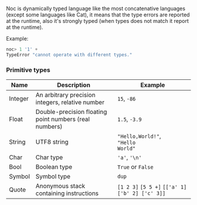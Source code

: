Noc is dynamically typed language like the most concatenative languages (except some languages like Cat), it means that the type errors are reported at the runtime, also it's strongly typed (when types does not match it report at the runtime).

Example:

```scala
noc> 1 '1' +
TypeError "cannot operate with different types."
```

### Primitive types

|    Name     |                     Description                             |                    Example                      |
| ----------- | ----------------------------------------------------------- | ----------------------------------------------- |
| Integer     | An arbitrary precision integers, relative number            | `15`, `-86`                                     |
| Float       | Double-precision floating point numbers (real numbers)      | `1.5`, `-3.9`                                   |
| String      | UTF8 string                                                 | `"Hello,World!"`, <br> `"Hello` <br> `World"`   |             
| Char        | Char type                                                   | `'a'`, `'\n'`                                   |
| Bool        | Boolean type                                                | `True` or `False`                               |
| Symbol      | Symbol type                                                 | `dup`                                           |
| Quote       | Anonymous stack containing instructions                     | `[1 2 3]` `[5 5 +]` `[['a' 1] ['b' 2] ['c' 3]]` |